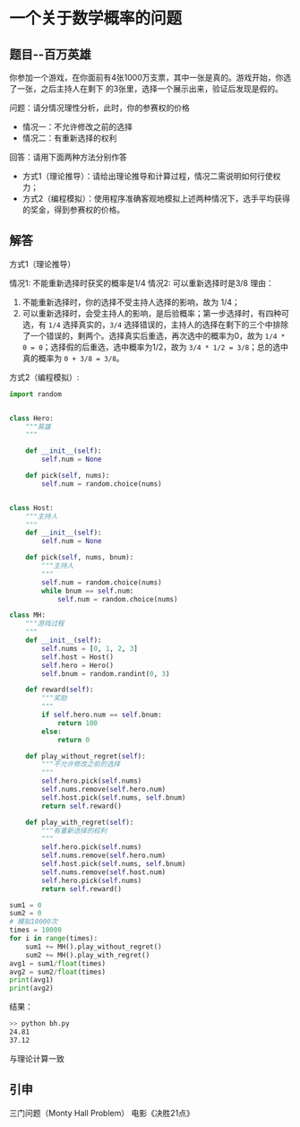 # 一个关于数学概率的问题

## 题目--百万英雄

你参加一个游戏，在你面前有4张1000万支票，其中一张是真的。游戏开始，你选了一张，之后主持人在剩下
的3张里，选择一个展示出来，验证后发现是假的。

问题：请分情况理性分析，此时，你的参赛权的价格

- 情况一：不允许修改之前的选择
- 情况二：有重新选择的权利

回答：请用下面两种方法分别作答

- 方式1（理论推导）：请给出理论推导和计算过程，情况二需说明如何行使权力；
- 方式2（编程模拟）：使用程序准确客观地模拟上述两种情况下，选手平均获得的奖金，得到参赛权的价格。

<!--more-->
## 解答

方式1（理论推导）

情况1: 不能重新选择时获奖的概率是1/4
情况2: 可以重新选择时是3/8
理由：

1. 不能重新选择时，你的选择不受主持人选择的影响，故为 1/4；
2. 可以重新选择时，会受主持人的影响，是后验概率；第一步选择时，有四种可选，有 `1/4` 选择真实的，`3/4` 选择错误的，主持人的选择在剩下的三个中排除了一个错误的，剩两个。选择真实后重选，再次选中的概率为0，故为 `1/4 * 0 = 0`；选择假的后重选，选中概率为1/2，故为 `3/4 * 1/2 = 3/8`；总的选中真的概率为 `0 + 3/8 = 3/8`。

方式2（编程模拟）:

```python
import random


class Hero:
    """英雄
    """

    def __init__(self):
        self.num = None

    def pick(self, nums):
        self.num = random.choice(nums)


class Host:
    """主持人
    """
    def __init__(self):
        self.num = None

    def pick(self, nums, bnum):
        """主持人
        """
        self.num = random.choice(nums)
        while bnum == self.num:
            self.num = random.choice(nums)

class MH:
    """游戏过程
    """
    def __init__(self):
        self.nums = [0, 1, 2, 3]
        self.host = Host()
        self.hero = Hero()
        self.bnum = random.randint(0, 3)

    def reward(self):
        """奖励
        """
        if self.hero.num == self.bnum:
            return 100
        else:
            return 0

    def play_without_regret(self):
        """不允许修改之前的选择
        """
        self.hero.pick(self.nums)
        self.nums.remove(self.hero.num)
        self.host.pick(self.nums, self.bnum)
        return self.reward()

    def play_with_regret(self):
        """有重新选择的权利
        """
        self.hero.pick(self.nums)
        self.nums.remove(self.hero.num)
        self.host.pick(self.nums, self.bnum)
        self.nums.remove(self.host.num)
        self.hero.pick(self.nums)
        return self.reward()

sum1 = 0
sum2 = 0
# 模拟10000次
times = 10000
for i in range(times):
    sum1 += MH().play_without_regret()
    sum2 += MH().play_with_regret()
avg1 = sum1/float(times)
avg2 = sum2/float(times)
print(avg1)
print(avg2)

```

结果：

```bash
>> python bh.py
24.81
37.12
```

与理论计算一致

## 引申

三门问题（Monty Hall Problem）
电影《决胜21点》
